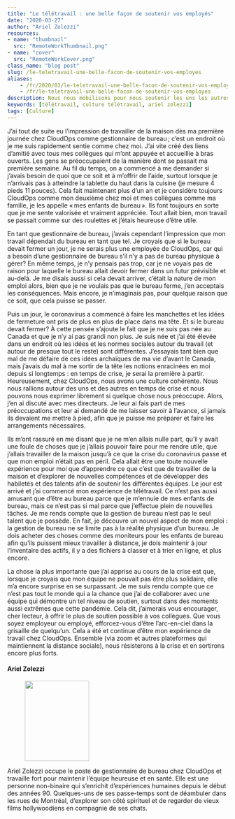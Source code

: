```yaml
---
title: "Le télétravail : une belle façon de soutenir vos employés"
date: "2020-03-27"
author: "Ariel Zolezzi"
resources:
- name: "thumbnail"
  src: "RemoteWorkThumbnail.png"
- name: "cover"
  src: "RemoteWorkCover.png"
class_name: "blog post"
slug: /le-teletravail-une-belle-facon-de-soutenir-vos-employes
aliases:
    - /fr/2020/03/le-teletravail-une-belle-facon-de-soutenir-vos-employes/
    - /fr/le-teletravail-une-belle-facon-de-soutenir-vos-employes
description: Nous nous mobilisons pour nous soutenir les uns les autres en temps de crise et nous pouvons parler ouvertement de nos préoccupations.
keywords: [télétravail, culture télétravail, ariel zolezzi]
tags: [Culture]
---
```


<p>J’ai tout de suite eu l’impression de travailler de la maison dès ma première journée chez CloudOps comme gestionnaire de bureau ; c’est un endroit où je me suis rapidement sentie comme chez moi. J’ai vite créé des liens d’amitié avec tous mes collègues qui m’ont appuyée et accueillie à bras ouverts. Les gens se préoccupaient de la manière dont se passait ma première semaine. Au fil du temps, on a commencé à me demander si j’avais besoin de quoi que ce soit et à m’offrir de l’aide, surtout lorsque je n’arrivais pas à atteindre la tablette du haut dans la cuisine (je mesure 4 pieds 11 pouces). Cela fait maintenant plus d’un an et je considère toujours CloudOps comme mon deuxième chez moi et mes collègues comme ma famille, je les appelle « mes enfants de bureau ». Ils font toujours en sorte que je me sente valorisée et vraiment appréciée. Tout allait bien, mon travail se passait comme sur des roulettes et j’étais heureuse d’être utile.&nbsp;</p><p>En tant que gestionnaire de bureau, j’avais cependant l’impression que mon travail dépendait du bureau en tant que tel. Je croyais que si le bureau devait fermer un jour, je ne serais plus une employée de CloudOps, car qui a besoin d’une gestionnaire de bureau s’il n’y a pas de bureau physique à gérer? En même temps, je n’y pensais pas trop, car je ne voyais pas de raison pour laquelle le bureau allait devoir fermer dans un futur prévisible et au-delà. Je me disais aussi si cela devait arriver, c’était la nature de mon emploi alors, bien que je ne voulais pas que le bureau ferme, j’en acceptais les conséquences. Mais encore, je n’imaginais pas, pour quelque raison que ce soit, que cela puisse se passer.</p><p>Puis un jour, le coronavirus a commencé à faire les manchettes et les idées de fermeture ont pris de plus en plus de place dans ma tête. Et si le bureau devait fermer? À cette pensée s’ajoute le fait que je ne suis pas née au Canada et que je n’y ai pas grandi non plus. Je suis née et j’ai été élevée dans un endroit où les idées et les normes sociales autour du travail (et autour de presque tout le reste) sont différentes. J’essayais tant bien que mal de me défaire de ces idées archaïques de ma vie d’avant le Canada, mais j’avais du mal à me sortir de la tête les notions enracinées en moi depuis si longtemps&nbsp;: en temps de crise, je serai la première à partir. Heureusement, chez CloudOps, nous avons une culture cohérente. Nous nous rallions autour des uns et des autres en temps de crise et nous pouvons nous exprimer librement si quelque chose nous préoccupe. Alors, j’en ai discuté avec mes directeurs. Je leur ai fais part de mes préoccupations et leur ai demandé de me laisser savoir à l’avance, si jamais ils devaient me mettre à pied, afin que je puisse me préparer et faire les arrangements nécessaires.</p><p>Ils m’ont rassuré en me disant que je ne m’en allais nulle part, qu’il y avait une foule de choses que je j’allais pouvoir faire pour me rendre utile, que j’allais travailler de la maison jusqu’à ce que la crise du coronavirus passe et que mon emploi n’était pas en péril. Cela allait être une toute nouvelle expérience pour moi que d’apprendre ce que c’est que de travailler de la maison et d’explorer de nouvelles compétences et de développer des habiletés et des talents afin de soutenir les différentes équipes. Le jour est arrivé et j’ai commencé mon expérience de télétravail. Ce n’est pas aussi amusant que d’être au bureau parce que je m’ennuie de mes enfants de bureau, mais ce n’est pas si mal parce que j’effectue plein de nouvelles tâches. Je me rends compte que la gestion de bureau n’est pas le seul talent que je possède. En fait, je découvre un nouvel aspect de mon emploi&nbsp;: la gestion de bureau ne se limite pas à la réalité physique d’un bureau. Je dois acheter des choses comme des moniteurs pour les enfants de bureau afin qu’ils puissent mieux travailler à distance, je dois maintenir à jour l’inventaire des actifs, il y a des fichiers à classer et à trier en ligne, et plus encore.&nbsp;</p><p>La chose la plus importante que j’ai apprise au cours de la crise est que, lorsque je croyais que mon équipe ne pouvait pas être plus solidaire, elle m’a encore surprise en se surpassant. Je me suis rendu compte que ce n’est pas tout le monde qui a la chance que j’ai de collaborer avec une équipe qui démontre un tel niveau de soutien, surtout dans des moments aussi extrêmes que cette pandémie. Cela dit, j’aimerais vous encourager, cher lecteur, à offrir le plus de soutien possible à vos collègues. Que vous soyez employeur ou employé, efforcez-vous d’être l’arc-en-ciel dans la grisaille de quelqu’un. Cela a été et continue d’être mon expérience de travail chez CloudOps. Ensemble (via zoom et autres plateformes qui maintiennent la distance sociale), nous résisterons à la crise et en sortirons encore plus forts.&nbsp;</p><h4>Ariel Zolezzi</h4><div class="wp-block-image"> <figure class="alignleft size-large is-resized"><img src="/images/blog/post/CarloDeLaFuente.jpg" alt="" class="wp-image-10250" width="147" height="184"></figure></div><p>Ariel Zolezzi occupe le poste de gestionnaire de bureau chez CloudOps et travaille fort pour maintenir l’équipe heureuse et en santé. Elle est une personne non-binaire qui s’enrichit d’expériences humaines depuis le début des années&nbsp;90. Quelques-uns de ses passe-temps sont de déambuler dans les rues de Montréal, d’explorer son côté spirituel et de regarder de vieux films hollywoodiens en compagnie de ses chats.</p>
